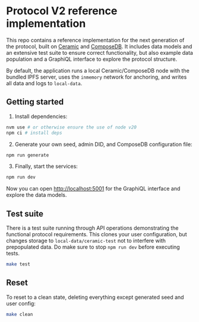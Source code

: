 # Protocol V2 reference implementation
This repo contains a reference implementation for the next generation of the protocol, built on [Ceramic](https://ceramic.network/) and [ComposeDB](https://composedb.js.org/docs/0.5.x/introduction). It includes data models and an extensive test suite to ensure correct functionality, but also example data population and a GraphiQL interface to explore the protocol structure.

By default, the application runs a local Ceramic/ComposeDB node with the bundled IPFS server, uses the `inmemory` network for anchoring, and writes all data and logs to `local-data`.

## Getting started

1. Install dependencies:

```bash
nvm use # or otherwise ensure the use of node v20
npm ci # install deps
```

2. Generate your own seed, admin DID, and ComposeDB configuration file:

```bash
npm run generate
```

3. Finally, start the services:

```bash
npm run dev
```

Now you can open [http://localhost:5001](http://localhost:5001) for the GraphiQL interface and explore the data models.

## Test suite

There is a test suite running through API operations demonstrating the functional protocol
requirements. This clones your user configuration, but changes storage to `local-data/ceramic-test` not to interfere with prepopulated data. Do make sure to stop `npm run dev` before executing tests.

```bash
make test
```

## Reset

To reset to a clean state, deleting everything except generated seed and user config:

```bash
make clean
```
